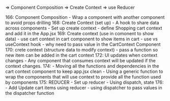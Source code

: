 => Component Composition
=> Create Context
=> use Reducer

166: Component Composition
    - Wrap a component with another component to avoid props drilling
168: Create Context (set up)
    - A hook to share data across components
    - Set up create context
    - define Shopping cart context and add it in the App.jsx
169: Create context (use in comonent to show data)
    - use cart context in cart component to show items in cart
    - use vs useContext hook
    - why need to pass value in the CartContext Component
170: crete context (structure data to modify context)
    - pass a function so new item can be added in the cart context
172: UI updates when context changes
    - Any component that consumes context will be updated if the context changes.
174: 
    - Moving all the functions and dependencies in the cart context component to keep app.jsx clean
    - Using a generic function to wrap the components that will use context to provide all the function used by components
175: REDUCER
    - Set up reducer
    - Using dispatch, state
176:
    - Add Update cart items using reducer
    - using dispatcher to pass values in the dispatcher function
